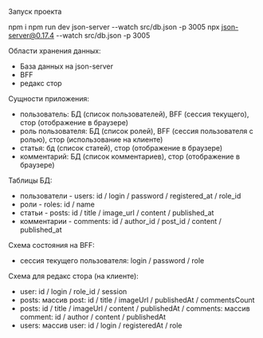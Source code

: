 Запуск проекта

npm i
npm run dev
json-server --watch src/db.json -p 3005
npx json-server@0.17.4 --watch src/db.json -p 3005

Области хранения данных:

- База данных на json-server
- BFF
- редакс стор

Сущности приложения:

- пользователь: БД (список пользователей), BFF (сессия текущего), стор (отображение в браузере)
- роль пользователя: БД (список ролей), BFF (сессия пользователя с ролью), стор (использование на клиенте)
- статья: бд (список статей), стор (отображение в браузере)
- комментарий: БД (список комментариев), стор (отображение в браузере)

Таблицы БД:

- пользователи - users: id / login / password / registered_at / role_id
- роли - roles: id / name
- статьи - posts: id / title / image_url / content / published_at
- комментарии - comments: id / author_id / post_id / content / published_at

Схема состояния на BFF:

- сессия текущего пользователя: login / password / role

Схема для редакс стора (на клиенте):

- user: id / login / role_id / session
- posts: массив post: id / title / imageUrl / publishedAt / commentsCount
- posts: id / title / imageUrl / content / publishedAt / comments: массив comment: id / author / content / publishedAt
- users: массив user: id / login / registeredAt / role
